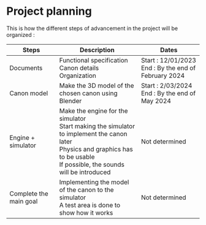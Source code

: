# Project planning

This is how the different steps of advancement in the project will be organized :

| Steps | Description | Dates |
| --- | --- | --- |
| Documents | Functional specification <br> Canon details <br> Organization | Start : 12/01/2023 <br> End : By the end of February 2024 |
| Canon model | Make the 3D model of the chosen canon using Blender | Start : 2/03/2024 <br> End : By the end of May 2024 |
| Engine + simulator | Make the engine for the simulator <br> Start making the simulator to implement the canon later <br> Physics and graphics has to be usable <br> If possible, the sounds will be introduced | Not determined |
| Complete the main goal | Implementing the model of the canon to the simulator <br> A test area is done to show how it works | Not determined |